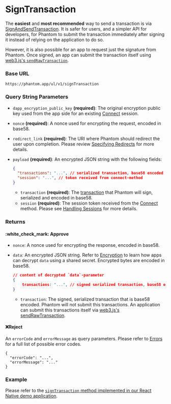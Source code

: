# SignTransaction

The **easiest** and **most recommended** way to send a transaction is via [SignAndSendTransaction](signandsendtransaction.md). It is safer for users, and a simpler API for developers, for Phantom to submit the transaction immediately after signing it instead of relying on the application to do so.

However, it is also possible for an app to request just the signature from Phantom. Once signed, an app can submit the transaction itself using [web3.js's `sendRawTransaction`](https://solana-labs.github.io/solana-web3.js/classes/Connection.html#sendRawTransaction).&#x20;

### Base URL

```
https://phantom.app/ul/v1/signTransaction
```

### Query String Parameters

* `dapp_encryption_public_key` **(required)**: The original encryption public key used from the app side for an existing [Connect](connect.md) session.
* `nonce` **(required)**: A nonce used for encrypting the request, encoded in base58.
* `redirect_link` **(required)**: The URI where Phantom should redirect the user upon completion. Please review [Specifying Redirects](../specifying-redirects.md) for more details.
*   `payload` **(required)**: An encrypted JSON string with the following fields:

    ```json
    {
      "transactions": "...", // serialized transaction, base58 encoded
      "session": "...", // token received from connect-method
    }
    ```

    * `transaction` **(required)**: The [transaction](https://solana-labs.github.io/solana-web3.js/classes/Transaction.html) that Phantom will sign, serialized and encoded in base58.
    * `session` **(required)**: The session token received from the [Connect](connect.md) method. Please see [Handling Sessions](../handling-sessions.md) for more details.

### Returns

#### :white\_check\_mark: Approve

* `nonce`: A nonce used for encrypting the response, encoded in base58.
*   `data`: An encrypted JSON string. Refer to [Encryption](../encryption.md) to learn how apps can decrypt `data` using a shared secret. Encrypted bytes are encoded in base58.

    ```json
    // content of decrypted `data`-parameter
    {
        transactions: "...", // signed serialized transaction, base58 encoded
    }
    ```

    * `transaction`: The signed, serialized transaction that is base58 encoded. Phantom will not submit this transactions. An application can submit this transactions itself via [web3.js's sendRawTransaction](https://solana-labs.github.io/solana-web3.js/classes/Connection.html#sendRawTransaction).

#### :x:Reject

An `errorCode` and `errorMessage` as query parameters. Please refer to [Errors](../../errors.md) for a full list of possible error codes.

```
{
  "errorCode": "...",
  "errorMessage": "..."
}
```

### Example

Please refer to the [`signTransaction` method implemented in our React Native demo application](https://github.com/phantom-labs/deep-link-demo-app/blob/20f19f2154e98699f0d5a6b28bc4bb3d5acbcefd/App.tsx#L262).
